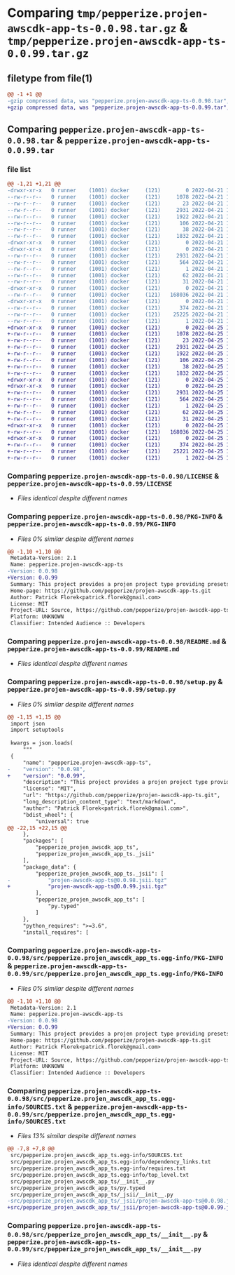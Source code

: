 # Comparing `tmp/pepperize.projen-awscdk-app-ts-0.0.98.tar.gz` & `tmp/pepperize.projen-awscdk-app-ts-0.0.99.tar.gz`

## filetype from file(1)

```diff
@@ -1 +1 @@
-gzip compressed data, was "pepperize.projen-awscdk-app-ts-0.0.98.tar", last modified: Thu Apr 21 10:39:09 2022, max compression
+gzip compressed data, was "pepperize.projen-awscdk-app-ts-0.0.99.tar", last modified: Mon Apr 25 10:39:32 2022, max compression
```

## Comparing `pepperize.projen-awscdk-app-ts-0.0.98.tar` & `pepperize.projen-awscdk-app-ts-0.0.99.tar`

### file list

```diff
@@ -1,21 +1,21 @@
-drwxr-xr-x   0 runner    (1001) docker     (121)        0 2022-04-21 10:39:09.891442 pepperize.projen-awscdk-app-ts-0.0.98/
--rw-r--r--   0 runner    (1001) docker     (121)     1078 2022-04-21 10:38:58.000000 pepperize.projen-awscdk-app-ts-0.0.98/LICENSE
--rw-r--r--   0 runner    (1001) docker     (121)       23 2022-04-21 10:38:58.000000 pepperize.projen-awscdk-app-ts-0.0.98/MANIFEST.in
--rw-r--r--   0 runner    (1001) docker     (121)     2931 2022-04-21 10:39:09.891442 pepperize.projen-awscdk-app-ts-0.0.98/PKG-INFO
--rw-r--r--   0 runner    (1001) docker     (121)     1922 2022-04-21 10:38:58.000000 pepperize.projen-awscdk-app-ts-0.0.98/README.md
--rw-r--r--   0 runner    (1001) docker     (121)      106 2022-04-21 10:38:58.000000 pepperize.projen-awscdk-app-ts-0.0.98/pyproject.toml
--rw-r--r--   0 runner    (1001) docker     (121)       38 2022-04-21 10:39:09.891442 pepperize.projen-awscdk-app-ts-0.0.98/setup.cfg
--rw-r--r--   0 runner    (1001) docker     (121)     1832 2022-04-21 10:38:58.000000 pepperize.projen-awscdk-app-ts-0.0.98/setup.py
-drwxr-xr-x   0 runner    (1001) docker     (121)        0 2022-04-21 10:39:09.887442 pepperize.projen-awscdk-app-ts-0.0.98/src/
-drwxr-xr-x   0 runner    (1001) docker     (121)        0 2022-04-21 10:39:09.891442 pepperize.projen-awscdk-app-ts-0.0.98/src/pepperize.projen_awscdk_app_ts.egg-info/
--rw-r--r--   0 runner    (1001) docker     (121)     2931 2022-04-21 10:39:09.000000 pepperize.projen-awscdk-app-ts-0.0.98/src/pepperize.projen_awscdk_app_ts.egg-info/PKG-INFO
--rw-r--r--   0 runner    (1001) docker     (121)      564 2022-04-21 10:39:09.000000 pepperize.projen-awscdk-app-ts-0.0.98/src/pepperize.projen_awscdk_app_ts.egg-info/SOURCES.txt
--rw-r--r--   0 runner    (1001) docker     (121)        1 2022-04-21 10:39:09.000000 pepperize.projen-awscdk-app-ts-0.0.98/src/pepperize.projen_awscdk_app_ts.egg-info/dependency_links.txt
--rw-r--r--   0 runner    (1001) docker     (121)       62 2022-04-21 10:39:09.000000 pepperize.projen-awscdk-app-ts-0.0.98/src/pepperize.projen_awscdk_app_ts.egg-info/requires.txt
--rw-r--r--   0 runner    (1001) docker     (121)       31 2022-04-21 10:39:09.000000 pepperize.projen-awscdk-app-ts-0.0.98/src/pepperize.projen_awscdk_app_ts.egg-info/top_level.txt
-drwxr-xr-x   0 runner    (1001) docker     (121)        0 2022-04-21 10:39:09.891442 pepperize.projen-awscdk-app-ts-0.0.98/src/pepperize_projen_awscdk_app_ts/
--rw-r--r--   0 runner    (1001) docker     (121)   168036 2022-04-21 10:38:58.000000 pepperize.projen-awscdk-app-ts-0.0.98/src/pepperize_projen_awscdk_app_ts/__init__.py
-drwxr-xr-x   0 runner    (1001) docker     (121)        0 2022-04-21 10:39:09.891442 pepperize.projen-awscdk-app-ts-0.0.98/src/pepperize_projen_awscdk_app_ts/_jsii/
--rw-r--r--   0 runner    (1001) docker     (121)      374 2022-04-21 10:38:58.000000 pepperize.projen-awscdk-app-ts-0.0.98/src/pepperize_projen_awscdk_app_ts/_jsii/__init__.py
--rw-r--r--   0 runner    (1001) docker     (121)    25225 2022-04-21 10:38:58.000000 pepperize.projen-awscdk-app-ts-0.0.98/src/pepperize_projen_awscdk_app_ts/_jsii/projen-awscdk-app-ts@0.0.98.jsii.tgz
--rw-r--r--   0 runner    (1001) docker     (121)        1 2022-04-21 10:38:58.000000 pepperize.projen-awscdk-app-ts-0.0.98/src/pepperize_projen_awscdk_app_ts/py.typed
+drwxr-xr-x   0 runner    (1001) docker     (121)        0 2022-04-25 10:39:32.814688 pepperize.projen-awscdk-app-ts-0.0.99/
+-rw-r--r--   0 runner    (1001) docker     (121)     1078 2022-04-25 10:39:22.000000 pepperize.projen-awscdk-app-ts-0.0.99/LICENSE
+-rw-r--r--   0 runner    (1001) docker     (121)       23 2022-04-25 10:39:22.000000 pepperize.projen-awscdk-app-ts-0.0.99/MANIFEST.in
+-rw-r--r--   0 runner    (1001) docker     (121)     2931 2022-04-25 10:39:32.814688 pepperize.projen-awscdk-app-ts-0.0.99/PKG-INFO
+-rw-r--r--   0 runner    (1001) docker     (121)     1922 2022-04-25 10:39:22.000000 pepperize.projen-awscdk-app-ts-0.0.99/README.md
+-rw-r--r--   0 runner    (1001) docker     (121)      106 2022-04-25 10:39:22.000000 pepperize.projen-awscdk-app-ts-0.0.99/pyproject.toml
+-rw-r--r--   0 runner    (1001) docker     (121)       38 2022-04-25 10:39:32.814688 pepperize.projen-awscdk-app-ts-0.0.99/setup.cfg
+-rw-r--r--   0 runner    (1001) docker     (121)     1832 2022-04-25 10:39:22.000000 pepperize.projen-awscdk-app-ts-0.0.99/setup.py
+drwxr-xr-x   0 runner    (1001) docker     (121)        0 2022-04-25 10:39:32.814688 pepperize.projen-awscdk-app-ts-0.0.99/src/
+drwxr-xr-x   0 runner    (1001) docker     (121)        0 2022-04-25 10:39:32.814688 pepperize.projen-awscdk-app-ts-0.0.99/src/pepperize.projen_awscdk_app_ts.egg-info/
+-rw-r--r--   0 runner    (1001) docker     (121)     2931 2022-04-25 10:39:32.000000 pepperize.projen-awscdk-app-ts-0.0.99/src/pepperize.projen_awscdk_app_ts.egg-info/PKG-INFO
+-rw-r--r--   0 runner    (1001) docker     (121)      564 2022-04-25 10:39:32.000000 pepperize.projen-awscdk-app-ts-0.0.99/src/pepperize.projen_awscdk_app_ts.egg-info/SOURCES.txt
+-rw-r--r--   0 runner    (1001) docker     (121)        1 2022-04-25 10:39:32.000000 pepperize.projen-awscdk-app-ts-0.0.99/src/pepperize.projen_awscdk_app_ts.egg-info/dependency_links.txt
+-rw-r--r--   0 runner    (1001) docker     (121)       62 2022-04-25 10:39:32.000000 pepperize.projen-awscdk-app-ts-0.0.99/src/pepperize.projen_awscdk_app_ts.egg-info/requires.txt
+-rw-r--r--   0 runner    (1001) docker     (121)       31 2022-04-25 10:39:32.000000 pepperize.projen-awscdk-app-ts-0.0.99/src/pepperize.projen_awscdk_app_ts.egg-info/top_level.txt
+drwxr-xr-x   0 runner    (1001) docker     (121)        0 2022-04-25 10:39:32.814688 pepperize.projen-awscdk-app-ts-0.0.99/src/pepperize_projen_awscdk_app_ts/
+-rw-r--r--   0 runner    (1001) docker     (121)   168036 2022-04-25 10:39:22.000000 pepperize.projen-awscdk-app-ts-0.0.99/src/pepperize_projen_awscdk_app_ts/__init__.py
+drwxr-xr-x   0 runner    (1001) docker     (121)        0 2022-04-25 10:39:32.814688 pepperize.projen-awscdk-app-ts-0.0.99/src/pepperize_projen_awscdk_app_ts/_jsii/
+-rw-r--r--   0 runner    (1001) docker     (121)      374 2022-04-25 10:39:22.000000 pepperize.projen-awscdk-app-ts-0.0.99/src/pepperize_projen_awscdk_app_ts/_jsii/__init__.py
+-rw-r--r--   0 runner    (1001) docker     (121)    25221 2022-04-25 10:39:22.000000 pepperize.projen-awscdk-app-ts-0.0.99/src/pepperize_projen_awscdk_app_ts/_jsii/projen-awscdk-app-ts@0.0.99.jsii.tgz
+-rw-r--r--   0 runner    (1001) docker     (121)        1 2022-04-25 10:39:22.000000 pepperize.projen-awscdk-app-ts-0.0.99/src/pepperize_projen_awscdk_app_ts/py.typed
```

### Comparing `pepperize.projen-awscdk-app-ts-0.0.98/LICENSE` & `pepperize.projen-awscdk-app-ts-0.0.99/LICENSE`

 * *Files identical despite different names*

### Comparing `pepperize.projen-awscdk-app-ts-0.0.98/PKG-INFO` & `pepperize.projen-awscdk-app-ts-0.0.99/PKG-INFO`

 * *Files 0% similar despite different names*

```diff
@@ -1,10 +1,10 @@
 Metadata-Version: 2.1
 Name: pepperize.projen-awscdk-app-ts
-Version: 0.0.98
+Version: 0.0.99
 Summary: This project provides a projen project type providing presets for an AWS CDK construct library project
 Home-page: https://github.com/pepperize/projen-awscdk-app-ts.git
 Author: Patrick Florek<patrick.florek@gmail.com>
 License: MIT
 Project-URL: Source, https://github.com/pepperize/projen-awscdk-app-ts.git
 Platform: UNKNOWN
 Classifier: Intended Audience :: Developers
```

### Comparing `pepperize.projen-awscdk-app-ts-0.0.98/README.md` & `pepperize.projen-awscdk-app-ts-0.0.99/README.md`

 * *Files identical despite different names*

### Comparing `pepperize.projen-awscdk-app-ts-0.0.98/setup.py` & `pepperize.projen-awscdk-app-ts-0.0.99/setup.py`

 * *Files 0% similar despite different names*

```diff
@@ -1,15 +1,15 @@
 import json
 import setuptools
 
 kwargs = json.loads(
     """
 {
     "name": "pepperize.projen-awscdk-app-ts",
-    "version": "0.0.98",
+    "version": "0.0.99",
     "description": "This project provides a projen project type providing presets for an AWS CDK construct library project",
     "license": "MIT",
     "url": "https://github.com/pepperize/projen-awscdk-app-ts.git",
     "long_description_content_type": "text/markdown",
     "author": "Patrick Florek<patrick.florek@gmail.com>",
     "bdist_wheel": {
         "universal": true
@@ -22,15 +22,15 @@
     },
     "packages": [
         "pepperize_projen_awscdk_app_ts",
         "pepperize_projen_awscdk_app_ts._jsii"
     ],
     "package_data": {
         "pepperize_projen_awscdk_app_ts._jsii": [
-            "projen-awscdk-app-ts@0.0.98.jsii.tgz"
+            "projen-awscdk-app-ts@0.0.99.jsii.tgz"
         ],
         "pepperize_projen_awscdk_app_ts": [
             "py.typed"
         ]
     },
     "python_requires": ">=3.6",
     "install_requires": [
```

### Comparing `pepperize.projen-awscdk-app-ts-0.0.98/src/pepperize.projen_awscdk_app_ts.egg-info/PKG-INFO` & `pepperize.projen-awscdk-app-ts-0.0.99/src/pepperize.projen_awscdk_app_ts.egg-info/PKG-INFO`

 * *Files 0% similar despite different names*

```diff
@@ -1,10 +1,10 @@
 Metadata-Version: 2.1
 Name: pepperize.projen-awscdk-app-ts
-Version: 0.0.98
+Version: 0.0.99
 Summary: This project provides a projen project type providing presets for an AWS CDK construct library project
 Home-page: https://github.com/pepperize/projen-awscdk-app-ts.git
 Author: Patrick Florek<patrick.florek@gmail.com>
 License: MIT
 Project-URL: Source, https://github.com/pepperize/projen-awscdk-app-ts.git
 Platform: UNKNOWN
 Classifier: Intended Audience :: Developers
```

### Comparing `pepperize.projen-awscdk-app-ts-0.0.98/src/pepperize.projen_awscdk_app_ts.egg-info/SOURCES.txt` & `pepperize.projen-awscdk-app-ts-0.0.99/src/pepperize.projen_awscdk_app_ts.egg-info/SOURCES.txt`

 * *Files 13% similar despite different names*

```diff
@@ -7,8 +7,8 @@
 src/pepperize.projen_awscdk_app_ts.egg-info/SOURCES.txt
 src/pepperize.projen_awscdk_app_ts.egg-info/dependency_links.txt
 src/pepperize.projen_awscdk_app_ts.egg-info/requires.txt
 src/pepperize.projen_awscdk_app_ts.egg-info/top_level.txt
 src/pepperize_projen_awscdk_app_ts/__init__.py
 src/pepperize_projen_awscdk_app_ts/py.typed
 src/pepperize_projen_awscdk_app_ts/_jsii/__init__.py
-src/pepperize_projen_awscdk_app_ts/_jsii/projen-awscdk-app-ts@0.0.98.jsii.tgz
+src/pepperize_projen_awscdk_app_ts/_jsii/projen-awscdk-app-ts@0.0.99.jsii.tgz
```

### Comparing `pepperize.projen-awscdk-app-ts-0.0.98/src/pepperize_projen_awscdk_app_ts/__init__.py` & `pepperize.projen-awscdk-app-ts-0.0.99/src/pepperize_projen_awscdk_app_ts/__init__.py`

 * *Files identical despite different names*

